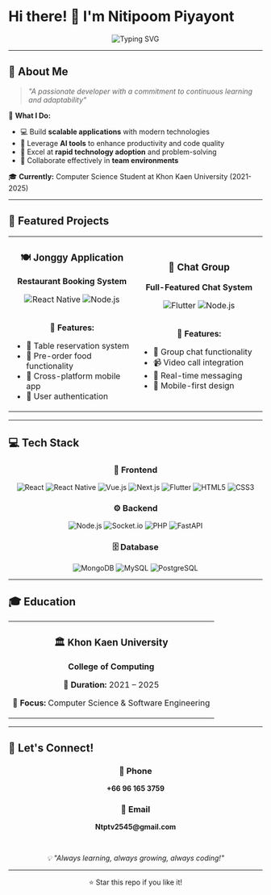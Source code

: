 # Hi there! 👋 I'm **Nitipoom Piyayont**

<div align="center">
  
  ![Typing SVG](https://readme-typing-svg.herokuapp.com?font=Fira+Code&weight=600&size=28&duration=3000&pause=1000&color=36BCF7&center=true&vCenter=true&random=false&width=600&height=80&lines=Full+Stack+Developer;AI+Enthusiast;Continuous+Learner;Problem+Solver)
  
  
</div>

---

## 🚀 **About Me**

> *"A passionate developer with a commitment to continuous learning and adaptability"*

🎯 **What I Do:**
- 💻 Build **scalable applications** with modern technologies
- 🤖 Leverage **AI tools** to enhance productivity and code quality
- 🔧 Excel at **rapid technology adoption** and problem-solving
- 🤝 Collaborate effectively in **team environments**

🎓 **Currently:** Computer Science Student at Khon Kaen University (2021-2025)

---

## 🌟 **Featured Projects**

<div align="center">
  
  <table>
    <tr>
      <td align="center" width="50%">
        <h3>🍽️ Jonggy Application</h3>
        <p><strong>Restaurant Booking System</strong></p>
        <img src="https://img.shields.io/badge/React_Native-20232A?style=for-the-badge&logo=react&logoColor=61DAFB" alt="React Native">
        <img src="https://img.shields.io/badge/Node.js-339933?style=for-the-badge&logo=nodedotjs&logoColor=white" alt="Node.js">
        <br><br>
        <p>🎯 <strong>Features:</strong></p>
        <ul align="left">
          <li>📅 Table reservation system</li>
          <li>🍔 Pre-order food functionality</li>
          <li>📱 Cross-platform mobile app</li>
          <li>🔐 User authentication</li>
        </ul>
      </td>
      <td align="center" width="50%">
        <h3>💬 Chat Group</h3>
        <p><strong>Full-Featured Chat System</strong></p>
        <img src="https://img.shields.io/badge/Flutter-02569B?style=for-the-badge&logo=flutter&logoColor=white" alt="Flutter">
        <img src="https://img.shields.io/badge/Node.js-339933?style=for-the-badge&logo=nodedotjs&logoColor=white" alt="Node.js">
        <br><br>
        <p>🎯 <strong>Features:</strong></p>
        <ul align="left">
          <li>👥 Group chat functionality</li>
          <li>📹 Video call integration</li>
          <li>🔄 Real-time messaging</li>
          <li>📱 Mobile-first design</li>
        </ul>
      </td>
    </tr>
  </table>
  
</div>

---

## 💻 **Tech Stack**

<div align="center">

### 🎨 **Frontend**
![React](https://img.shields.io/badge/React-20232A?style=for-the-badge&logo=react&logoColor=61DAFB)
![React Native](https://img.shields.io/badge/React_Native-20232A?style=for-the-badge&logo=react&logoColor=61DAFB)
![Vue.js](https://img.shields.io/badge/Vue.js-35495E?style=for-the-badge&logo=vuedotjs&logoColor=4FC08D)
![Next.js](https://img.shields.io/badge/Next.js-000000?style=for-the-badge&logo=nextdotjs&logoColor=white)
![Flutter](https://img.shields.io/badge/Flutter-02569B?style=for-the-badge&logo=flutter&logoColor=white)
![HTML5](https://img.shields.io/badge/HTML5-E34F26?style=for-the-badge&logo=html5&logoColor=white)
![CSS3](https://img.shields.io/badge/CSS3-1572B6?style=for-the-badge&logo=css3&logoColor=white)

### ⚙️ **Backend**
![Node.js](https://img.shields.io/badge/Node.js-339933?style=for-the-badge&logo=nodedotjs&logoColor=white)
![Socket.io](https://img.shields.io/badge/Socket.io-010101?style=for-the-badge&logo=socketdotio&logoColor=white)
![PHP](https://img.shields.io/badge/PHP-777BB4?style=for-the-badge&logo=php&logoColor=white)
![FastAPI](https://img.shields.io/badge/FastAPI-009688?style=for-the-badge&logo=fastapi&logoColor=white)

### 🗄️ **Database**
![MongoDB](https://img.shields.io/badge/MongoDB-4EA94B?style=for-the-badge&logo=mongodb&logoColor=white)
![MySQL](https://img.shields.io/badge/MySQL-00000F?style=for-the-badge&logo=mysql&logoColor=white)
![PostgreSQL](https://img.shields.io/badge/PostgreSQL-316192?style=for-the-badge&logo=postgresql&logoColor=white)

</div>

---


## 🎓 **Education**

<div align="center">
  
  <table>
    <tr>
      <td align="center">
        <h3>🏛️ Khon Kaen University</h3>
        <p><strong>College of Computing</strong></p>
        <p>📅 <strong>Duration:</strong> 2021 – 2025</p>
        <p>🎯 <strong>Focus:</strong> Computer Science & Software Engineering</p>
      </td>
    </tr>
  </table>
  
</div>

---

## 🤝 **Let's Connect!**

<div align="center">
        <h3>📱 Phone</h3>
        <p><strong>+66 96 165 3759</strong></p>
        <h3>📧 Email</h3>
        <p><strong>Ntptv2545@gmail.com</strong></p>
  <br>
  
  
  <p>
    <em>💡 "Always learning, always growing, always coding!"</em>
  </p>
  
</div>

---

<div align="center">
  <p>⭐ Star this repo if you like it!</p>
</div>
